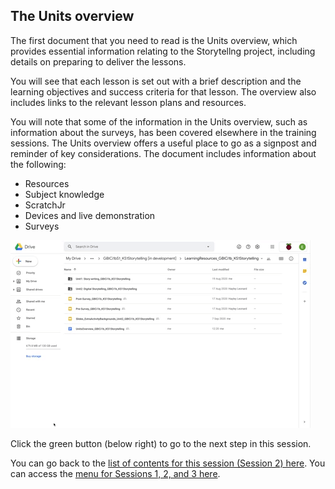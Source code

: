 ## The Units overview

The first document that you need to read is the Units overview, which provides essential information relating to the Storytellng project, including details on preparing to deliver the lessons.

You will see that each lesson is set out with a brief description and the learning objectives and success criteria for that lesson. The overview also includes links to the relevant lesson plans and resources. 

You will note that some of the information in the Units overview, such as information about the surveys, has been covered elsewhere in the training sessions. The Units overview offers a useful place to go as a signpost and reminder of key considerations. The document includes information about the following:
+ Resources
+ Subject knowledge
+ ScratchJr 
+ Devices and live demonstration
+ Surveys

![Modelling Unit Overview](images/ks1storytelling-UnitOverview.gif)

Click the green button (below right) to go to the next step in this session.

You can go back to the [list of contents for this session (Session 2) here](https://projects.raspberrypi.org/en/projects/KS1StorytellingTraining_Session2_GBICi1b). 
You can access the [menu for Sessions 1, 2, and 3 here](https://projects.raspberrypi.org/en/pathways/ks1-storytellingtraining-gbici1b).
